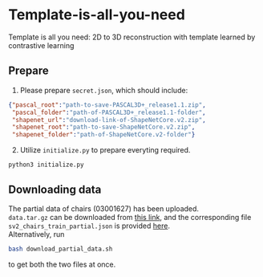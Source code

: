 # Template-is-all-you-need
Template is all you need: 2D to 3D reconstruction with template learned by contrastive learning

## Prepare
1. Please prepare `secret.json`, which should include:
```json
{"pascal_root":"path-to-save-PASCAL3D+_release1.1.zip",
 "pascal_folder":"path-of-PASCAL3D+_release1.1-folder",
 "shapenet_url":"download-link-of-ShapeNetCore.v2.zip",
 "shapenet_root":"path-to-save-ShapeNetCore.v2.zip",
 "shapenet_folder":"path-of-ShapeNetCore.v2-folder"}
```
2. Utilize `initialize.py` to prepare everyting required.
```script
python3 initialize.py
```

## Downloading data
The partial data of chairs (03001627) has been uploaded.  
`data.tar.gz` can be downloaded from 
[this link](https://drive.google.com/file/d/1xf8V3aHtaTNdl6Gq8inBu15MpYSHNzWa/view?usp=sharing), 
and the corresponding file `sv2_chairs_train_partial.json` is provided 
[here](https://drive.google.com/file/d/1ZZ0JBGgCotW4YwBsaZpkhomlzpJDfukB/view?usp=sharing).  
Alternatively, run 
```bash
bash download_partial_data.sh
```
to get both the two files at once.
